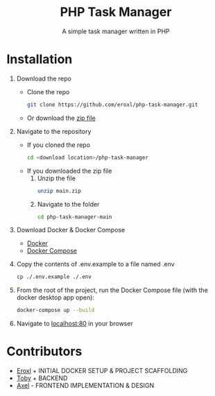 <h1 align="center">
    PHP Task Manager
</h1>

<p align="center">
    A simple task manager written in PHP
</p>

# Installation

1. Download the repo
    * Clone the repo
        ```bash
        git clone https://github.com/eroxl/php-task-manager.git
        ```
    * Or download the [zip file](https://github.com/PenHigh/PHP-Task-Manager/archive/refs/heads/main.zip)

2. Navigate to the repository
    * If you cloned the repo
        ```bash
        cd <download location>/php-task-manager
        ```
    * If you downloaded the zip file
        1. Unzip the file
            ```bash
            unzip main.zip
            ```
        2. Navigate to the folder
            ```bash
            cd php-task-manager-main
            ```
3. Download Docker & Docker Compose
    - [Docker](https://docs.docker.com/get-docker/)
    - [Docker Compose](https://docs.docker.com/compose/install/)
4. Copy the contents of .env.example to a file named .env
    ```bash
    cp ./.env.example ./.env
    ```
5. From the root of the project, run the Docker Compose file (with the docker desktop app open):
    ```bash
    docker-compose up --build
    ```
6. Navigate to [localhost:80](http://localhost:80) in your browser

# Contributors
- [Eroxl](https://github.com/eroxl) + INITIAL DOCKER SETUP & PROJECT SCAFFOLDING
- [Toby](https://github.com/tobycm) + BACKEND 
- [Axel](https://github.com/MostLeVert) - FRONTEND IMPLEMENTATION & DESIGN

